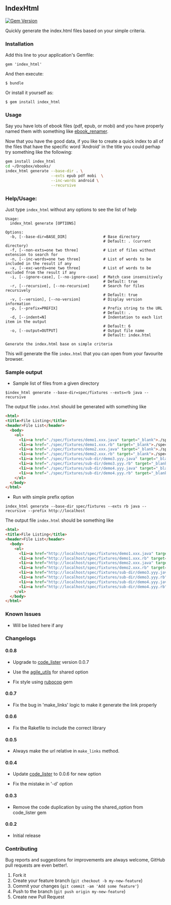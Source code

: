 ## IndexHtml

[![Gem Version](https://badge.fury.io/rb/index_html.svg)](http://badge.fury.io/rb/index_html)

Quickly generate the index.html files based on your simple criteria.

### Installation

Add this line to your application's Gemfile:

    gem 'index_html'

And then execute:

    $ bundle

Or install it yourself as:

    $ gem install index_html

### Usage

Say you have lots of ebook files (pdf, epub, or mobi) and you have properly named them
with something like [ebook_renamer][].

Now that you have the good data, if you like to create a quick index to all of the files
that have the specific word 'Android' in the title you could perhap try something like the following:

```sh
gem install index_html
cd ~/Dropbox/ebooks/
index_html generate --base-dir . \
                    --exts epub pdf mobi  \
                    --inc-words android \
                    --recursive
```

### Help/Usage:

Just type `index_html` without any options to see the list of help

```
Usage:
  index_html generate [OPTIONS]

Options:
  -b, [--base-dir=BASE_DIR]                # Base directory
                                           # Default: . (current directory)
  -f, [--non-exts=one two three]           # List of files without extension to search for
  -n, [--inc-words=one two three]          # List of words to be included in the result if any
  -x, [--exc-words=one two three]          # List of words to be excluded from the result if any
  -i, [--ignore-case], [--no-ignore-case]  # Match case insensitively
                                           # Default: true
  -r, [--recursive], [--no-recursive]      # Search for files recursively
                                           # Default: true
  -v, [--version], [--no-version]          # Display version information
  -p, [--prefix=PREFIX]                    # Prefix string to the URL
                                           # Default: .
  -d, [--indent=N]                         # Indentation to each list item in the output
                                           # Default: 6
  -o, [--output=OUTPUT]                    # Output file name
                                           # Default: index.html

Generate the index.html base on simple criteria
```

This will generate the file `index.html` that you can open from your favourite browser.

### Sample output

- Sample list of files from a given directory

```shell
$index_html generate --base-dir=spec/fixtures --exts=rb java --recursive
```
The output file `index.html` should be generated with something like

```html
<html>
<title>File Listing</title>
<header>File List</header>
  <body>
    <ol>
      <li><a href="./spec/fixtures/demo1.xxx.java" target="_blank">./spec/fixtures/demo1.xxx.java</li>
      <li><a href="./spec/fixtures/demo1.xxx.rb" target="_blank">./spec/fixtures/demo1.xxx.rb</li>
      <li><a href="./spec/fixtures/demo2.xxx.java" target="_blank">./spec/fixtures/demo2.xxx.java</li>
      <li><a href="./spec/fixtures/demo2.xxx.rb" target="_blank">./spec/fixtures/demo2.xxx.rb</li>
      <li><a href="./spec/fixtures/sub-dir/demo3.yyy.java" target="_blank">./spec/fixtures/sub-dir/demo3.yyy.java</li>
      <li><a href="./spec/fixtures/sub-dir/demo3.yyy.rb" target="_blank">./spec/fixtures/sub-dir/demo3.yyy.rb</li>
      <li><a href="./spec/fixtures/sub-dir/demo4.yyy.java" target="_blank">./spec/fixtures/sub-dir/demo4.yyy.java</li>
      <li><a href="./spec/fixtures/sub-dir/demo4.yyy.rb" target="_blank">./spec/fixtures/sub-dir/demo4.yyy.rb</li>
    </ol>
  </body>
</html>
```
- Run with simple prefix option

```shell
index_html generate --base-dir spec/fixtures --exts rb java --recursive --prefix http://localhost
```

The output file `index.html` should be something like

```html
<html>
<title>File Listing</title>
<header>File List</header>
  <body>
    <ol>
      <li><a href="http://localhost/spec/fixtures/demo1.xxx.java" target="_blank">http://localhost/spec/fixtures/demo1.xxx.java</li>
      <li><a href="http://localhost/spec/fixtures/demo1.xxx.rb" target="_blank">http://localhost/spec/fixtures/demo1.xxx.rb</li>
      <li><a href="http://localhost/spec/fixtures/demo2.xxx.java" target="_blank">http://localhost/spec/fixtures/demo2.xxx.java</li>
      <li><a href="http://localhost/spec/fixtures/demo2.xxx.rb" target="_blank">http://localhost/spec/fixtures/demo2.xxx.rb</li>
      <li><a href="http://localhost/spec/fixtures/sub-dir/demo3.yyy.java" target="_blank">http:/localhost/spec/fixtures/sub-dir/demo3.yyy.java</li>
      <li><a href="http://localhost/spec/fixtures/sub-dir/demo3.yyy.rb" target="_blank">http://localhost/spec/fixtures/sub-dir/demo3.yyy.rb</li>
      <li><a href="http://localhost/spec/fixtures/sub-dir/demo4.yyy.java" target="_blank">http://localhost/spec/fixtures/sub-dir/demo4.yyy.java</li>
      <li><a href="http://localhost/spec/fixtures/sub-dir/demo4.yyy.rb" target="_blank">http://localhost/spec/fixtures/sub-dir/demo4.yyy.rb</li>
    </ol>
  </body>
</html>
```
### Known Issues

- Will be listed here if any

### Changelogs

#### 0.0.8

- Upgrade to [code_lister][] version 0.0.7

- Use the [agile_utils][] for shared option

- Fix style using [rubocop][] gem

#### 0.0.7

- Fix the bug in 'make_links' logic to make it generate the link properly

#### 0.0.6

- Fix the Rakefile to include the correct library

#### 0.0.5

- Always make the url relative in `make_links` method.

#### 0.0.4

- Update [code_lister][] to 0.0.6 for new option

- Fix the mistake in '-d' option

#### 0.0.3

- Remove the code duplication by using the shared_option from code_lister gem

#### 0.0.2

- Initial release

### Contributing

Bug reports and suggestions for improvements are always welcome,
GitHub pull requests are even better!.

1. Fork it
2. Create your feature branch (`git checkout -b my-new-feature`)
3. Commit your changes (`git commit -am 'Add some feature'`)
4. Push to the branch (`git push origin my-new-feature`)
5. Create new Pull Request

[agile_utils]: https://rubygems.org/gems/agile_utils
[code_lister]: https://rubygems.org/gems/code_lister
[ebook_renamer]: https://rubygems.org/gems/ebook_renamer
[rubocop]: https://github.com/bbatsov/rubocop
